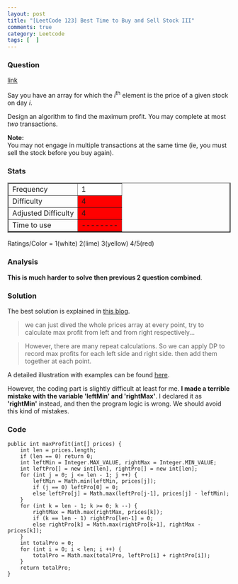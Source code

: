 ```yaml
---
layout: post
title: "[LeetCode 123] Best Time to Buy and Sell Stock III"
comments: true
category: Leetcode
tags: [  ]
---
```



### Question 
[link](https://oj.leetcode.com/problems/best-time-to-buy-and-sell-stock-iii/)

<div class="question-content">
            <p></p><p>Say you have an array for which the <i>i</i><sup>th</sup> element is the price of a given stock on day <i>i</i>.</p>

<p>Design an algorithm to find the maximum profit. You may complete at most <i>two</i> transactions.</p>

<p><b>Note:</b><br>
You may not engage in multiple transactions at the same time (ie, you must sell the stock before you buy again).</p><p></p>
          </div>

### Stats
<table border="2">
	<tr>
		<td>Frequency</td>
		<td bgcolor="white">1</td>
	</tr>
	<tr>
		<td>Difficulty</td>
		<td bgcolor="red">4</td>
	</tr>
	<tr>
		<td>Adjusted Difficulty</td>
		<td bgcolor="red">4</td>
	</tr>
	<tr>
		<td>Time to use</td>
		<td bgcolor="red">--------</td>
	</tr>
</table>

Ratings/Color = 1(white) 2(lime) 3(yellow) 4/5(red)

### Analysis

__This is much harder to solve then previous 2 question combined__. 

### Solution

The best solution is explained in [this blog](http://rleetcode.blogspot.sg/2014/02/best-time-to-buy-and-sell-stock-iii-java.html). 

> we can just dived the whole prices array at every point, try to calculate max profit from left and from right respectively...

> However, there are many repeat calculations. So we can apply DP to record max profits for each left side and right side. then add them together at each point.

A detailed illustration with examples can be found [here](http://yucoding.blogspot.sg/2012/12/leetcode-question-10-best-time-to-buy.html). 

However, the coding part is slightly difficult at least for me. __I made a terrible mistake with the variable 'leftMin' and 'rightMax'__. I declared it as __'rightMin'__ instead, and then the program logic is wrong. We should avoid this kind of mistakes. 

### Code

    public int maxProfit(int[] prices) {
        int len = prices.length;
        if (len == 0) return 0;
        int leftMin = Integer.MAX_VALUE, rightMax = Integer.MIN_VALUE;
        int leftPro[] = new int[len], rightPro[] = new int[len];
        for (int j = 0; j <= len - 1; j ++) {
            leftMin = Math.min(leftMin, prices[j]);
            if (j == 0) leftPro[0] = 0;
            else leftPro[j] = Math.max(leftPro[j-1], prices[j] - leftMin);
        }
        for (int k = len - 1; k >= 0; k --) {
            rightMax = Math.max(rightMax, prices[k]);
            if (k == len - 1) rightPro[len-1] = 0;
            else rightPro[k] = Math.max(rightPro[k+1], rightMax - prices[k]);
        }
        int totalPro = 0;
        for (int i = 0; i < len; i ++) {
            totalPro = Math.max(totalPro, leftPro[i] + rightPro[i]);
        }
        return totalPro;
    }
